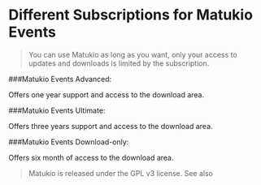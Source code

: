 # Different Subscriptions for Matukio Events

>You can use Matukio as long as you want, only your access to updates and downloads is limited by the subscription.

###Matukio Events Advanced:

Offers one year support and access to the download area.

###Matukio Events Ultimate:

Offers three years support and access to the download area.


###Matukio Events Download-only:

Offers six month of access to the download area.

> Matukio is released under the GPL v3 license. See also 





